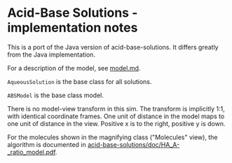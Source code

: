# Acid-Base Solutions - implementation notes

This is a port of the Java version of acid-base-solutions. It differs greatly from the Java implementation.

For a description of the model, see [model.md](https://github.com/phetsims/acid-base-solutions/blob/main/doc/model.md).

`AqueousSolution` is the base class for all solutions.

`ABSModel` is the base class model.

There is no model-view transform in this sim. The transform is implicitly 1:1, with identical coordinate frames. One
unit of distance in the model maps to one unit of distance in the view. Positive x is to the right, positive y is down.

For the molecules shown in the magnifying class ("Molecules" view), the algorithm is documented
in [acid-base-solutions/doc/HA_A-_ratio_model.pdf](https://github.com/phetsims/acid-base-solutions/blob/main/doc/HA_A-_ratio_model.pdf).